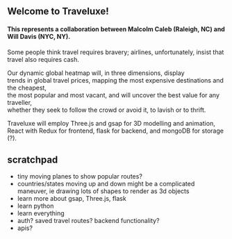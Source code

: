 ## Welcome to Traveluxe! 

#### This represents a collaboration between Malcolm Caleb (Raleigh, NC) and Will Davis (NYC, NY).

Some people think travel requires bravery; airlines, unfortunately, insist that travel also requires cash. 

Our dynamic global heatmap will, in three dimensions, display \
trends in global travel prices, mapping the most expensive destinations and the cheapest, \
the most popular and most vacant, and will uncover the best value for any traveller,\
whether they seek to follow the crowd or avoid it, to lavish or to thrift.

Traveluxe will employ Three.js and gsap for 3D modelling and animation, \
React with Redux for frontend, flask for backend, and mongoDB for storage (?).


## scratchpad
                  
- tiny moving planes to show popular routes?
- countries/states moving up and down might be a complicated maneuver, ie drawing lots of shapes to render as 3d objects
- learn more about gsap, Three.js, flask
- learn python 
- learn everything 
-  auth? saved travel routes? backend functionality? 
- apis?



